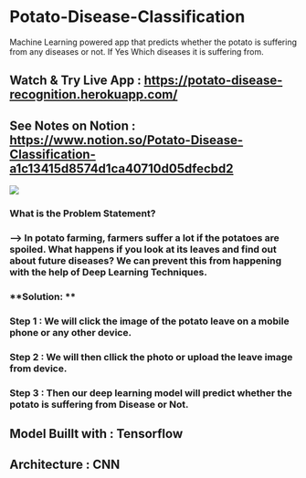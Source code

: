 # Potato-Disease-Classification
Machine Learning powered app that predicts whether the potato is suffering from any diseases or not. If Yes Which diseases it is suffering from.

## Watch & Try Live App : https://potato-disease-recognition.herokuapp.com/

## See Notes on Notion : https://www.notion.so/Potato-Disease-Classification-a1c13415d8574d1ca40710d05dfecbd2

<img src="https://scontent.fstv8-1.fna.fbcdn.net/v/t1.6435-9/183381021_3825268757571563_4493563321505875481_n.jpg?_nc_cat=110&ccb=1-5&_nc_sid=8bfeb9&_nc_ohc=czJ8uItUIPIAX9J_8JV&_nc_ht=scontent.fstv8-1.fna&oh=993f8cdb738e09f1ddc0abb33978d27c&oe=61B8036F" />

### **What is the Problem Statement?**
### --> In potato farming, farmers suffer a lot if the potatoes are spoiled. What happens if you look at its leaves and find out about future diseases? We can prevent this from happening with the help of Deep Learning Techniques. 

### **Solution: **
### Step 1 : We will click the image of the potato leave on a mobile phone or any other device.

### Step 2 : We will then cllick the photo or upload the leave image from device.

### Step 3 : Then our deep learning model will predict whether the potato is suffering from Disease or Not.

## **Model Buillt with : Tensorflow**
## **Architecture : CNN**
